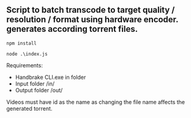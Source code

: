 ## Script to batch transcode to target quality / resolution / format using hardware encoder. generates according torrent files.
```
npm install
```

```
node .\index.js
```

Requirements:
- Handbrake CLI.exe in folder
- Input folder /in/
- Output folder /out/

Videos must have id as the name as changing the file name affects the generated torrent.
